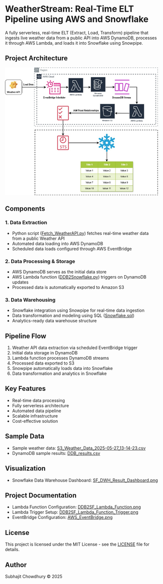 # WeatherStream: Real-Time ELT Pipeline using AWS and Snowflake

A fully serverless, real-time ELT (Extract, Load, Transform) pipeline that ingests live weather data from a public API into AWS DynamoDB, processes it through AWS Lambda, and loads it into Snowflake using Snowpipe.

## Project Architecture
![Architecture Diagram](AWS2Snowflake.jpg)

## Components

### 1. Data Extraction
- Python script ([Fetch_WeatherAPI.py](Fetch_WeatherAPI.py)) fetches real-time weather data from a public Weather API
- Automated data loading into AWS DynamoDB
- Scheduled data loads configured through AWS EventBridge

### 2. Data Processing & Storage
- AWS DynamoDB serves as the initial data store
- AWS Lambda function ([DDB2Snowflake.py](DDB2Snowflake.py)) triggers on DynamoDB updates
- Processed data is automatically exported to Amazon S3

### 3. Data Warehousing
- Snowflake integration using Snowpipe for real-time data ingestion
- Data transformation and modeling using SQL ([Snowflake.sql](Snowflake.sql))
- Analytics-ready data warehouse structure

## Pipeline Flow
1. Weather API data extraction via scheduled EventBridge trigger
2. Initial data storage in DynamoDB
3. Lambda function processes DynamoDB streams
4. Processed data exported to S3
5. Snowpipe automatically loads data into Snowflake
6. Data transformation and analytics in Snowflake

## Key Features
- Real-time data processing
- Fully serverless architecture
- Automated data pipeline
- Scalable infrastructure
- Cost-effective solution

## Sample Data
- Sample weather data: [S3_Weather_Data_2025-05-27_13-14-23.csv](S3_Weather_Data_2025-05-27_13-14-23.csv)
- DynamoDB sample results: [DDB_results.csv](DDB_results.csv)

## Visualization
- Snowflake Data Warehouse Dashboard: [SF_DWH_Result_Dashboard.png](SF_DWH_Result_Dashboard.png)

## Project Documentation
- Lambda Function Configuration: [DDB2SF_Lambda_Function.png](DDB2SF_Lambda_Function.png)
- Lambda Trigger Setup: [DDB2SF_Lambda_Function_Trigger.png](DDB2SF_Lambda_Function_Trigger.png)
- EventBridge Configuration: [AWS_EventBridge.png](AWS_EventBridge.png)

## License
This project is licensed under the MIT License - see the [LICENSE](LICENSE) file for details.

## Author
Subhajit Chowdhury © 2025
